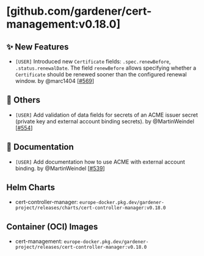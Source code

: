 # [github.com/gardener/cert-management:v0.18.0]

## ✨ New Features
- `[USER]` Introduced new `Certificate` fields: `.spec.renewBefore`, `.status.renewalDate`. The field `renewBefore` allows specifying whether a `Certificate` should be renewed sooner than the configured renewal window. by @marc1404 [[#569](https://github.com/gardener/cert-management/pull/569)]

## 🏃 Others
- `[USER]` Add validation of data fields for secrets of an ACME issuer secret (private key and external account binding secrets). by @MartinWeindel [[#554](https://github.com/gardener/cert-management/pull/554)]

## 📖 Documentation
- `[USER]` Add documentation how to use ACME with external account binding. by @MartinWeindel [[#539](https://github.com/gardener/cert-management/pull/539)]


## Helm Charts
- cert-controller-manager: `europe-docker.pkg.dev/gardener-project/releases/charts/cert-controller-manager:v0.18.0`
## Container (OCI) Images
- cert-management: `europe-docker.pkg.dev/gardener-project/releases/cert-controller-manager:v0.18.0`
